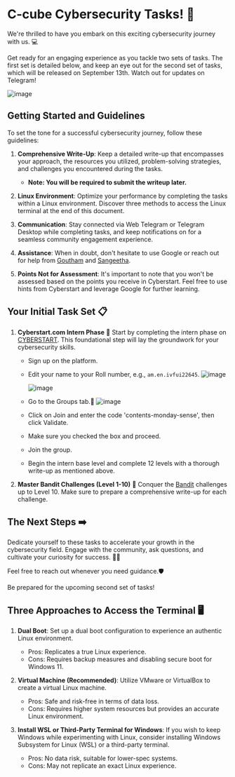 # C-cube Cybersecurity Tasks! 🔐

We're thrilled to have you embark on this exciting cybersecurity journey with us. 💻

Get ready for an engaging experience as you tackle two sets of tasks. The first set is detailed below, and keep an eye out for the second set of tasks, which will be released on September 13th. Watch out for updates on Telegram!

![image](https://i.ibb.co/k8qvWkt/image.png)

## Getting Started and Guidelines

To set the tone for a successful cybersecurity journey, follow these guidelines:

1. **Comprehensive Write-Up**: Keep a detailed write-up that encompasses your approach, the resources you utilized, problem-solving strategies, and challenges you encountered during the tasks.
   - **Note: You will be required to submit the writeup later.**

2. **Linux Environment**: Optimize your performance by completing the tasks within a Linux environment. Discover three methods to access the Linux terminal at the end of this document.

3. **Communication**: Stay connected via Web Telegram or Telegram Desktop while completing tasks, and keep notifications on for a seamless community engagement experience.

4. **Assistance**: When in doubt, don't hesitate to use Google or reach out for help from [Goutham](https://t.me/iHaveSystemctl) and [Sangeetha](https://t.me/sangeeetaa).

5. **Points Not for Assessment**: It's important to note that you won't be assessed based on the points you receive in Cyberstart. Feel free to use hints from Cyberstart and leverage Google for further learning.

## Your Initial Task Set 📋

1. **Cyberstart.com Intern Phase** 🔐
   Start by completing the intern phase on [CYBERSTART](https://cyberstart.com). This foundational step will lay the groundwork for your cybersecurity skills.
   - Sign up on the platform.
   - Edit your name to your Roll number, e.g., `am.en.ivfui22645`.
     ![image](https://i.ibb.co/WyLR3Wx/image.png)
     
     ![image](https://i.ibb.co/PrWrNz2/image.png)
   - Go to the Groups tab.👥
     ![image](https://i.ibb.co/NCW9TN8/image.png)
   - Click on Join and enter the code 'contents-monday-sense', then click Validate.
   - Make sure you checked the box and proceed.
   - Join the group.
   - Begin the intern base level and complete 12 levels with a thorough write-up as mentioned above.

2. **Master Bandit Challenges (Level 1-10)** 💪
   Conquer the [Bandit](https://overthewire.org/wargames/bandit/) challenges up to Level 10. Make sure to prepare a comprehensive write-up for each challenge.

## The Next Steps ➡️

Dedicate yourself to these tasks to accelerate your growth in the cybersecurity field. Engage with the community, ask questions, and cultivate your curiosity for success. 🧠💡

Feel free to reach out whenever you need guidance.🛡️

Be prepared for the upcoming second set of tasks!

## Three Approaches to Access the Terminal 🖥️

1. **Dual Boot**: Set up a dual boot configuration to experience an authentic Linux environment.
   - Pros: Replicates a true Linux experience.
   - Cons: Requires backup measures and disabling secure boot for Windows 11.

2. **Virtual Machine (Recommended)**: Utilize VMware or VirtualBox to create a virtual Linux machine.
   - Pros: Safe and risk-free in terms of data loss.
   - Cons: Requires higher system resources but provides an accurate Linux environment.

3. **Install WSL or Third-Party Terminal for Windows**: If you wish to keep Windows while experimenting with Linux, consider installing Windows Subsystem for Linux (WSL) or a third-party terminal.
   - Pros: No data risk, suitable for lower-spec systems.
   - Cons: May not replicate an exact Linux experience.

